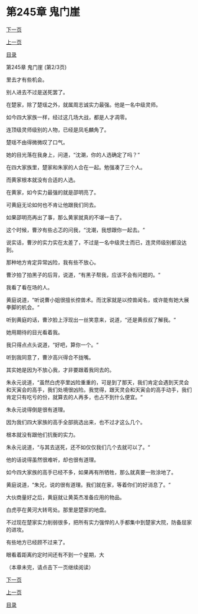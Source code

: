 <h1>第245章   鬼门崖</h1>
            <div><p><a href="./734_%E7%AC%AC245%E7%AB%A0_%E9%AC%BC%E9%97%A8%E5%B4%96.md">下一页</a></p><p><a href="./732_%E7%AC%AC245%E7%AB%A0_%E9%AC%BC%E9%97%A8%E5%B4%96.md">上一页</a></p><p><a href="../">目录</a></p></div>
            <div><p>第245章   鬼门崖 (第2/3页)</p><p>里去才有些机会。</p><p>别人进去不过是送死罢了。</p><p>在楚家，除了楚瑶之外，就属周志诚实力最强。他是一名中级灵师。</p><p>如今四大家族一样，经过这几场大战，都是人才凋零。</p><p>连顶级灵师级别的人物，已经是凤毛麟角了。</p><p>楚瑶不由得微微叹了口气。</p><p>她的目光落在我身上，问道，“沈潮，你的人选确定了吗？“</p><p>在四大家族里，楚家和朱家的人合在一起。勉强凑了三个人。</p><p>而黄家根本就没有合适的人选。</p><p>在黄家，如今实力最强的就是邵明亮了。</p><p>可黄庭无论如何也不肯让他跟我们同去。</p><p>如果邵明亮再出了事，那么黄家就真的不堪一击了。</p><p>这个时候，曹汐有些忐忑的问我，“沈潮，我想跟你一起去。“</p><p>说实话，曹汐的实力实在太差了，不过是一名中级灵士而已，连灵师级别都没达到。</p><p>那种地方肯定异常凶险，我有些不放心。</p><p>曹汐拍了拍黑子的后背，说道，“有黑子帮我，应该不会有问题的。“</p><p>我看了看在场的人。</p><p>黄庭说道，“听说曹小姐很擅长控兽术。而沈家就是以控兽闻名，或许能有她大展拳脚的机会。“</p><p>听到黄庭的话，曹汐脸上浮现出一丝笑意来，说道，“还是黄叔叔了解我。“</p><p>她用期待的目光看着我。</p><p>我只得点点头说道，“好吧，算你一个。“</p><p>听到我同意了，曹汐高兴得合不拢嘴。</p><p>其实她是因为不放心我，才非要跟着我同去的。</p><p>朱永元说道，“虽然白虎亭里凶险重重的，可是到了那天，我们肯定会遇到天灵会和天寅会的高手，我们处境很凶险。我觉得，跟天灵会和天寅会的高手动手，我们肯定只有吃亏的份，就算去的人再多，也占不到什么便宜。“</p><p>朱永元说得倒是很有道理。</p><p>因为我们四大家族的高手全部挑选出来，也不过才这么几个。</p><p>根本就没有跟他们抗衡的实力。</p><p>朱永元说道，“与其去送死，还不如仅仅我们几个去就可以了。“</p><p>他的话说得虽然很难听，却也很有道理。</p><p>如今四大家族的高手已经不多，如果再有所牺牲，那么就真要一败涂地了。</p><p>黄庭说道，“朱兄，说的很有道理。我们就在家，等着你们的好消息了。“</p><p>大伙商量好之后，黄庭就让黄英杰准备应用的物品。</p><p>白虎亭在黄河大转弯处。那里是楚家的地盘。</p><p>不过现在楚家实力削弱很多，把所有实力强悍的人手都集中到楚家大院，防备屈家的进攻。</p><p>有些地方已经顾不过来了。</p><p>眼看着距离约定时间还有不到一个星期，大</p><p>（本章未完，请点击下一页继续阅读）</p></div>
            <div><p><a href="./734_%E7%AC%AC245%E7%AB%A0_%E9%AC%BC%E9%97%A8%E5%B4%96.md">下一页</a></p><p><a href="./732_%E7%AC%AC245%E7%AB%A0_%E9%AC%BC%E9%97%A8%E5%B4%96.md">上一页</a></p><p><a href="../">目录</a></p></div>